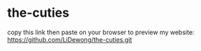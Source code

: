 # the-cuties
copy this link then paste on your browser to preview my website:
https://github.com/LiDewong/the-cuties.git
